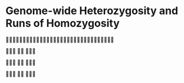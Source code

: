 # Genome-wide Heterozygosity and Runs of Homozygosity
🧬🏃‍♀️🧬🏃🧬🏃‍♂️🧬🏃‍♀️🧬🏃🧬🏃‍♂️🧬🏃‍♀️🧬🏃🧬🏃‍♂️🧬🏃‍♀️🧬🏃🧬🏃‍♂️


🧬🏃‍♀️
🧬🏃
🧬🏃‍♂️


🧬🏃‍♀️
🧬🏃
🧬🏃‍♂️


🧬🏃‍♀️
🧬🏃
🧬🏃‍♂️
